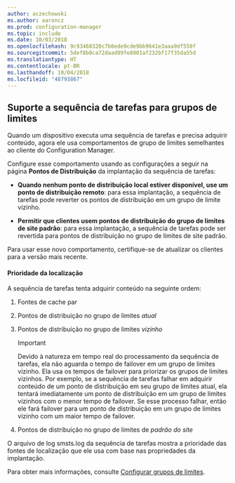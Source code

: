 ```yaml
---
author: aczechowski
ms.author: aaroncz
ms.prod: configuration-manager
ms.topic: include
ms.date: 10/03/2018
ms.openlocfilehash: 9c93460320c7b0ede9cde9bb9641e3aaa9df550f
ms.sourcegitcommit: 5def8b0ca72daad99fe8901af232bf17f35da55d
ms.translationtype: HT
ms.contentlocale: pt-BR
ms.lasthandoff: 10/04/2018
ms.locfileid: "48793867"
---
```

## <a name="bkmk_bgr-osd"></a> Suporte a sequência de tarefas para grupos de limites
<!--1359025-->

Quando um dispositivo executa uma sequência de tarefas e precisa adquirir conteúdo, agora ele usa comportamentos de grupo de limites semelhantes ao cliente do Configuration Manager.   

Configure esse comportamento usando as configurações a seguir na página **Pontos de Distribuição** da implantação da sequência de tarefas: 

- **Quando nenhum ponto de distribuição local estiver disponível, use um ponto de distribuição remoto**: para essa implantação, a sequência de tarefas pode reverter os pontos de distribuição em um grupo de limite vizinho.  

- **Permitir que clientes usem pontos de distribuição do grupo de limites de site padrão**: para essa implantação, a sequência de tarefas pode ser revertida para pontos de distribuição no grupo de limites de site padrão.  

Para usar esse novo comportamento, certifique-se de atualizar os clientes para a versão mais recente.

#### <a name="location-priority"></a>Prioridade da localização  

A sequência de tarefas tenta adquirir conteúdo na seguinte ordem:  

1. Fontes de cache par  

2. Pontos de distribuição no grupo de limites *atual*  

3. Pontos de distribuição no grupo de limites *vizinho*  

    > [!Important]  
    > Devido à natureza em tempo real do processamento da sequência de tarefas, ela não aguarda o tempo de failover em um grupo de limites vizinho. Ela usa os tempos de failover para priorizar os grupos de limites vizinhos. Por exemplo, se a sequência de tarefas falhar em adquirir conteúdo de um ponto de distribuição em seu grupo de limites atual, ela tentará imediatamente um ponto de distribuição em um grupo de limites vizinhos com o menor tempo de failover. Se esse processo falhar, então ele fará failover para um ponto de distribuição em um grupo de limites vizinho com um maior tempo de failover.  

4. Pontos de distribuição no grupo de limites de *padrão do site*  

O arquivo de log smsts.log da sequência de tarefas mostra a prioridade das fontes de localização que ele usa com base nas propriedades da implantação.

Para obter mais informações, consulte [Configurar grupos de limites](/sccm/core/servers/deploy/configure/boundary-groups).


